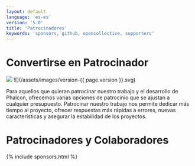 ```yaml
---
layout: default
language: 'es-es'
version: '5.0'
title: 'Patrocinadores'
keywords: 'sponsors, github, opencollective, supporters'
---
```


# Convertirse en Patrocinador
![](/assets/images/document-status-stable-success.svg) ![](/assets/images/version-{{ page.version }}.svg)

Para aquellos que quieran patrocinar nuestro trabajo y el desarrollo de Phalcon, ofrecemos varias opciones de patrocinio que se ajustan a cualquier presupuesto. Patrocinar nuestro trabajo nos permite dedicar más tiempo al proyecto, ofrecer respuestas más rápidas a errores, nuevas características y asegurar la estabilidad de los proyectos.

# Patrocinadores y Colaboradores

{% include sponsors.html %}
